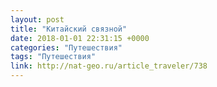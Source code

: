 ```yaml
---
layout: post
title: "Китайский связной"
date: 2018-01-01 22:31:15 +0000
categories: "Путешествия"
tags: "Путешествия"
link: http://nat-geo.ru/article_traveler/738
---
```

